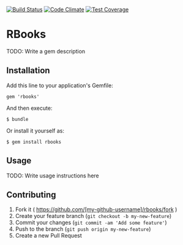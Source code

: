 [![Build Status](https://travis-ci.org/toshogakari/rbooks.svg?branch=setting_travis)](https://travis-ci.org/toshogakari/rbooks)
[![Code Climate](https://codeclimate.com/github/toshogakari/rbooks/badges/gpa.svg)](https://codeclimate.com/github/toshogakari/rbooks)
[![Test Coverage](https://codeclimate.com/github/toshogakari/rbooks/badges/coverage.svg)](https://codeclimate.com/github/toshogakari/rbooks/coverage)


# RBooks

TODO: Write a gem description

## Installation

Add this line to your application's Gemfile:

    gem 'rbooks'

And then execute:

    $ bundle

Or install it yourself as:

    $ gem install rbooks

## Usage

TODO: Write usage instructions here

## Contributing

1. Fork it ( https://github.com/[my-github-username]/rbooks/fork )
2. Create your feature branch (`git checkout -b my-new-feature`)
3. Commit your changes (`git commit -am 'Add some feature'`)
4. Push to the branch (`git push origin my-new-feature`)
5. Create a new Pull Request
